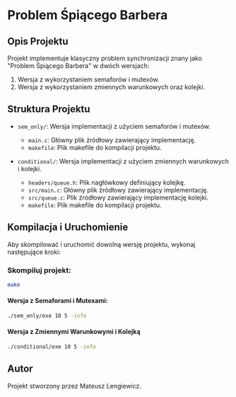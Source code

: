 # Problem Śpiącego Barbera

## Opis Projektu
Projekt implementuje klasyczny problem synchronizacji znany jako "Problem Śpiącego Barbera" w dwóch wersjach:
1. Wersja z wykorzystaniem semaforów i mutexów.
2. Wersja z wykorzystaniem zmiennych warunkowych oraz kolejki.

## Struktura Projektu
- `sem_only/`: Wersja implementacji z użyciem semaforów i mutexów.
  - `main.c`: Główny plik źródłowy zawierający implementację.
  - `makefile`: Plik makefile do kompilacji projektu.

- `conditional/`: Wersja implementacji z użyciem zmiennych warunkowych i kolejki.
  - `headers/queue.h`: Plik nagłówkowy definiujący kolejkę.
  - `src/main.c`: Główny plik źródłowy zawierający implementację.
  - `src/queue.c`: Plik źródłowy zawierający implementację kolejki.
  - `makefile`: Plik makefile do kompilacji projektu.

## Kompilacja i Uruchomienie
Aby skompilować i uruchomić dowolną wersję projektu, wykonaj następujące kroki:

### Skompiluj projekt:
```sh
make
```

#### Wersja z Semaforami i Mutexami:
```sh
./sem_only/exe 10 5 -info
```

#### Wersja z Zmiennymi Warunkowymi i Kolejką
```sh
./conditional/exe 10 5 -info
```

## Autor
Projekt stworzony przez Mateusz Lengiewicz.
